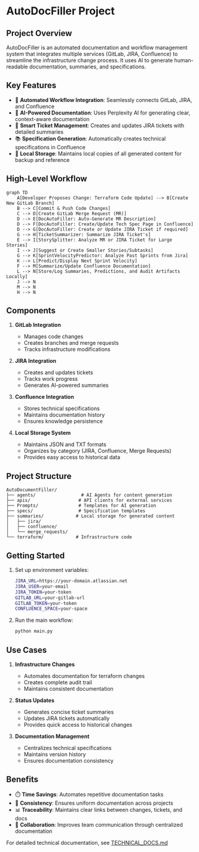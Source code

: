 # AutoDocFiller Project

## Project Overview
AutoDocFiller is an automated documentation and workflow management system that integrates multiple services (GitLab, JIRA, Confluence) to streamline the infrastructure change process. It uses AI to generate human-readable documentation, summaries, and specifications.

## Key Features
- 🔄 **Automated Workflow Integration**: Seamlessly connects GitLab, JIRA, and Confluence
- 🤖 **AI-Powered Documentation**: Uses Perplexity AI for generating clear, context-aware documentation
- 📝 **Smart Ticket Management**: Creates and updates JIRA tickets with detailed summaries
- 📚 **Specification Generation**: Automatically creates technical specifications in Confluence
- 💾 **Local Storage**: Maintains local copies of all generated content for backup and reference

## High-Level Workflow
```mermaid
graph TD
    A[Developer Proposes Change: Terraform Code Update] --> B[Create New GitLab Branch]
    B --> C[Commit & Push Code Changes]
    C --> D[Create GitLab Merge Request (MR)]
    D --> E[DocAutoFiller: Auto-Generate MR Description]
    D --> F[DocAutoFiller: Create/Update Tech Spec Page in Confluence]
    D --> G[DocAutoFiller: Create or Update JIRA Ticket if required]
    G --> H[TicketSummarizer: Summarize JIRA Ticket's]
    E --> I[StorySplitter: Analyze MR or JIRA Ticket for Large Stories]
    I --> J[Suggest or Create Smaller Stories/Subtasks]
    G --> K[SprintVelocityPredictor: Analyze Past Sprints from Jira]
    K --> L[Predict/Display Next Sprint Velocity]
    F --> M[Summarize/Update Confluence Documentation]
    L --> N[Store/Log Summaries, Predictions, and Audit Artifacts Locally]
    J --> N
    M --> N
    H --> N
```

## Components
1. **GitLab Integration**
   - Manages code changes
   - Creates branches and merge requests
   - Tracks infrastructure modifications

2. **JIRA Integration**
   - Creates and updates tickets
   - Tracks work progress
   - Generates AI-powered summaries

3. **Confluence Integration**
   - Stores technical specifications
   - Maintains documentation history
   - Ensures knowledge persistence

4. **Local Storage System**
   - Maintains JSON and TXT formats
   - Organizes by category (JIRA, Confluence, Merge Requests)
   - Provides easy access to historical data

## Project Structure
```
AutoDocumentFiller/
├── agents/                 # AI Agents for content generation
├── apis/                  # API clients for external services
├── Prompts/               # Templates for AI generation
├── specs/                 # Specification templates
├── summaries/            # Local storage for generated content
│   ├── jira/            
│   ├── confluence/       
│   └── merge_requests/   
└── terraform/            # Infrastructure code
```

## Getting Started
1. Set up environment variables:
   ```bash
   JIRA_URL=https://your-domain.atlassian.net
   JIRA_USER=your-email
   JIRA_TOKEN=your-token
   GITLAB_URL=your-gitlab-url
   GITLAB_TOKEN=your-token
   CONFLUENCE_SPACE=your-space
   ```

2. Run the main workflow:
   ```bash
   python main.py
   ```

## Use Cases
1. **Infrastructure Changes**
   - Automates documentation for terraform changes
   - Creates complete audit trail
   - Maintains consistent documentation

2. **Status Updates**
   - Generates concise ticket summaries
   - Updates JIRA tickets automatically
   - Provides quick access to historical changes

3. **Documentation Management**
   - Centralizes technical specifications
   - Maintains version history
   - Ensures documentation consistency

## Benefits
- ⏱️ **Time Savings**: Automates repetitive documentation tasks
- 🎯 **Consistency**: Ensures uniform documentation across projects
- 📊 **Traceability**: Maintains clear links between changes, tickets, and docs
- 🤝 **Collaboration**: Improves team communication through centralized documentation

For detailed technical documentation, see [TECHNICAL_DOCS.md](./TECHNICAL_DOCS.md)
